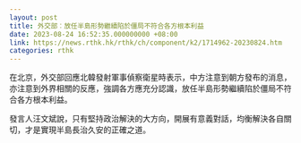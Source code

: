 ```yaml
---
layout: post
title: 外交部︰放任半島形勢繼續陷於僵局不符合各方根本利益
date: 2023-08-24 16:52:35.000000000 +08:00
link: https://news.rthk.hk/rthk/ch/component/k2/1714962-20230824.htm
categories: rthk
---
```


在北京，外交部回應北韓發射軍事偵察衛星時表示，中方注意到朝方發布的消息，亦注意到外界相關的反應，強調各方應充分認識，放任半島形勢繼續陷於僵局不符合各方根本利益。

發言人汪文斌說，只有堅持政治解決的大方向，開展有意義對話，均衡解決各自關切，才是實現半島長治久安的正確之道。
